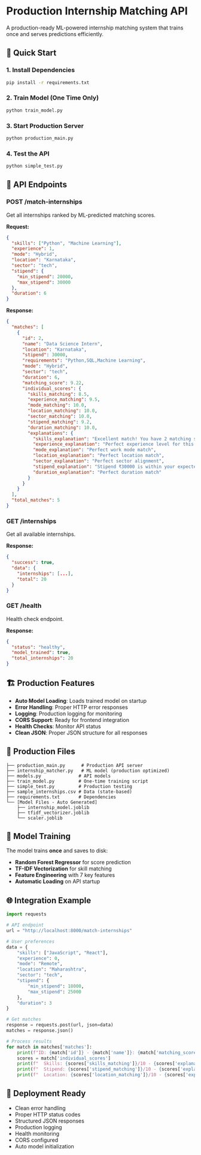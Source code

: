 # Production Internship Matching API

A production-ready ML-powered internship matching system that trains once and serves predictions efficiently.

## 🚀 Quick Start

### 1. Install Dependencies

```bash
pip install -r requirements.txt
```

### 2. Train Model (One Time Only)

```bash
python train_model.py
```

### 3. Start Production Server

```bash
python production_main.py
```

### 4. Test the API

```bash
python simple_test.py
```

## 📡 API Endpoints

### POST /match-internships

Get all internships ranked by ML-predicted matching scores.

**Request:**

```json
{
  "skills": ["Python", "Machine Learning"],
  "experience": 1,
  "mode": "Hybrid",
  "location": "Karnataka",
  "sector": "tech",
  "stipend": {
    "min_stipend": 20000,
    "max_stipend": 30000
  },
  "duration": 6
}
```

**Response:**

```json
{
  "matches": [
    {
      "id": 2,
      "name": "Data Science Intern",
      "location": "Karnataka",
      "stipend": 30000,
      "requirements": "Python,SQL,Machine Learning",
      "mode": "Hybrid",
      "sector": "tech",
      "duration": 6,
      "matching_score": 9.22,
      "individual_scores": {
        "skills_matching": 8.5,
        "experience_matching": 9.5,
        "mode_matching": 10.0,
        "location_matching": 10.0,
        "sector_matching": 10.0,
        "stipend_matching": 9.2,
        "duration_matching": 10.0,
        "explanations": {
          "skills_explanation": "Excellent match! You have 2 matching skills: python, machine learning",
          "experience_explanation": "Perfect experience level for this internship",
          "mode_explanation": "Perfect work mode match",
          "location_explanation": "Perfect location match",
          "sector_explanation": "Perfect sector alignment",
          "stipend_explanation": "Stipend ₹30000 is within your expected range",
          "duration_explanation": "Perfect duration match"
        }
      }
    }
  ],
  "total_matches": 5
}
```

### GET /internships

Get all available internships.

**Response:**

```json
{
  "success": true,
  "data": {
    "internships": [...],
    "total": 20
  }
}
```

### GET /health

Health check endpoint.

**Response:**

```json
{
  "status": "healthy",
  "model_trained": true,
  "total_internships": 20
}
```

## 🏗️ Production Features

- **Auto Model Loading**: Loads trained model on startup
- **Error Handling**: Proper HTTP error responses
- **Logging**: Production logging for monitoring
- **CORS Support**: Ready for frontend integration
- **Health Checks**: Monitor API status
- **Clean JSON**: Proper JSON structure for all responses

## 📁 Production Files

```
├── production_main.py      # Production API server
├── internship_matcher.py   # ML model (production optimized)
├── models.py              # API models
├── train_model.py         # One-time training script
├── simple_test.py         # Production testing
├── sample_internships.csv # Data (state-based)
├── requirements.txt       # Dependencies
└── [Model Files - Auto Generated]
    ├── internship_model.joblib
    ├── tfidf_vectorizer.joblib
    └── scaler.joblib
```

## 🔧 Model Training

The model trains **once** and saves to disk:

- **Random Forest Regressor** for score prediction
- **TF-IDF Vectorization** for skill matching
- **Feature Engineering** with 7 key features
- **Automatic Loading** on API startup

## 🌐 Integration Example

```python
import requests

# API endpoint
url = "http://localhost:8000/match-internships"

# User preferences
data = {
    "skills": ["JavaScript", "React"],
    "experience": 0,
    "mode": "Remote",
    "location": "Maharashtra",
    "sector": "tech",
    "stipend": {
        "min_stipend": 18000,
        "max_stipend": 25000
    },
    "duration": 3
}

# Get matches
response = requests.post(url, json=data)
matches = response.json()

# Process results
for match in matches['matches']:
    print(f"ID: {match['id']} - {match['name']}: {match['matching_score']}/10")
    scores = match['individual_scores']
    print(f"  Skills: {scores['skills_matching']}/10 - {scores['explanations']['skills_explanation']}")
    print(f"  Stipend: {scores['stipend_matching']}/10 - {scores['explanations']['stipend_explanation']}")
    print(f"  Location: {scores['location_matching']}/10 - {scores['explanations']['location_explanation']}")
```

## 🚀 Deployment Ready

- Clean error handling
- Proper HTTP status codes
- Structured JSON responses
- Production logging
- Health monitoring
- CORS configured
- Auto model initialization

